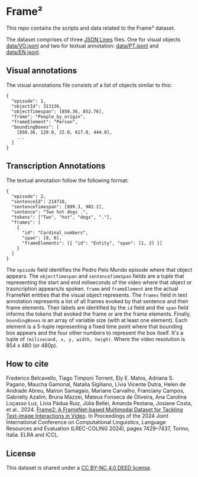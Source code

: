 # Frame²

This repo contains the scripts and data related to the Frame² dataset.

The dataset comprises of three [JSON Lines](https://jsonlines.org/) files. One for visual objects [data/VO.jsonl](data/VO.jsonl) and two for textual annotation: [data/PT.jsonl](data/PT.jsonl) and [data/EN.jsonl](data/EN.jsonl).

## Visual annotations

The visual annotations file consists of a list of objects similar to this:

```
{
  "episode": 1,
  "objectId": 313136,
  "objectTimespan": [850.36, 852.76],
  "frame": "People_by_origin",
  "frameElement": "Person",
  "boundingBoxes": [
    [850.36, 120.0, 22.0, 617.0, 444.0],
    ...
  ]
}
```

## Transcription Annotations

The textual annotation follow the following format:

```
{
  "episode": 2,
  "sentenceId": 214710,
  "sentenceTimespan": [899.3, 902.2],
  "sentence": "Two hot dogs .",
  "tokens": ["Two", "hot", "dogs", "."],
  "frames": [
    {
      "id": "Cardinal_numbers",
      "span": [0, 0],
      "frameElements": [{ "id": "Entity", "span": [1, 2] }]
    }
  ]
}
```

The ```episode``` field identifies the Pedro Pelo Mundo episode where that object appears.
The ```objectTimespan``` and ```sentenceTimeSpan``` fields are a tuple that representing the start and end miliseconds of the video where that object or trasncription appears/is spoken.
```frame``` and ```frameElement``` are the actual FrameNet entities that the visual object represents. The ```frames``` field in text annotation represents a list of all frames evoked by that sentence and their frame elements. Their labels are identified by the ```id``` field and the ```span``` field informs the tokens that evoked the frame or are the frame elements.
Finally, ```boundingBoxes``` is an array of variable size (with at least one element). Each element is a 5-tuple representing a fixed time point where that bounding box appears and the four other numbers to represent the box itself. It's a tuple of ```(milisecond, x, y, width, heigh)```. Where the video resolution is 854 x 480 (or 480p).

## How to cite

Frederico Belcavello, Tiago Timponi Torrent, Ely E. Matos, Adriana S. Pagano, Maucha Gamonal, Natalia Sigiliano, Lívia Vicente Dutra, Helen de Andrade Abreu, Mairon Samagaio, Mariane Carvalho, Franciany Campos, Gabrielly Azalim, Bruna Mazzei, Mateus Fonseca de Oliveira, Ana Carolina Loçasso Luz, Lívia Pádua Ruiz, Júlia Bellei, Amanda Pestana, Josiane Costa, et al.. 2024. [Frame2: A FrameNet-based Multimodal Dataset for Tackling Text-image Interactions in Video](https://aclanthology.org/2024.lrec-main.655). In Proceedings of the 2024 Joint International Conference on Computational Linguistics, Language Resources and Evaluation (LREC-COLING 2024), pages 7429–7437, Torino, Italia. ELRA and ICCL.

## License

This dataset is shared under a [CC BY-NC 4.0 DEED license](https://creativecommons.org/licenses/by-nc/4.0/deed.en).
